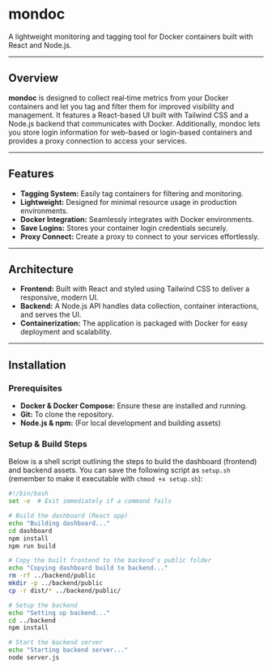 # mondoc

A lightweight monitoring and tagging tool for Docker containers built with React and Node.js.

---

## Overview

**mondoc** is designed to collect real‑time metrics from your Docker containers and let you tag and filter them for improved visibility and management. It features a React-based UI built with Tailwind CSS and a Node.js backend that communicates with Docker. Additionally, mondoc lets you store login information for web-based or login-based containers and provides a proxy connection to access your services.

---

## Features

- **Tagging System:** Easily tag containers for filtering and monitoring.
- **Lightweight:** Designed for minimal resource usage in production environments.
- **Docker Integration:** Seamlessly integrates with Docker environments.
- **Save Logins:** Stores your container login credentials securely.
- **Proxy Connect:** Create a proxy to connect to your services effortlessly.

---

## Architecture

- **Frontend:** Built with React and styled using Tailwind CSS to deliver a responsive, modern UI.
- **Backend:** A Node.js API handles data collection, container interactions, and serves the UI.
- **Containerization:** The application is packaged with Docker for easy deployment and scalability.

---

## Installation

### Prerequisites

- **Docker & Docker Compose:** Ensure these are installed and running.
- **Git:** To clone the repository.
- **Node.js & npm:** (For local development and building assets)

### Setup & Build Steps

Below is a shell script outlining the steps to build the dashboard (frontend) and backend assets. You can save the following script as `setup.sh` (remember to make it executable with `chmod +x setup.sh`):

```bash
#!/bin/bash
set -e  # Exit immediately if a command fails

# Build the dashboard (React app)
echo "Building dashboard..."
cd dashboard
npm install
npm run build

# Copy the built frontend to the backend's public folder
echo "Copying dashboard build to backend..."
rm -rf ../backend/public
mkdir -p ../backend/public
cp -r dist/* ../backend/public/

# Setup the backend
echo "Setting up backend..."
cd ../backend
npm install

# Start the backend server
echo "Starting backend server..."
node server.js
